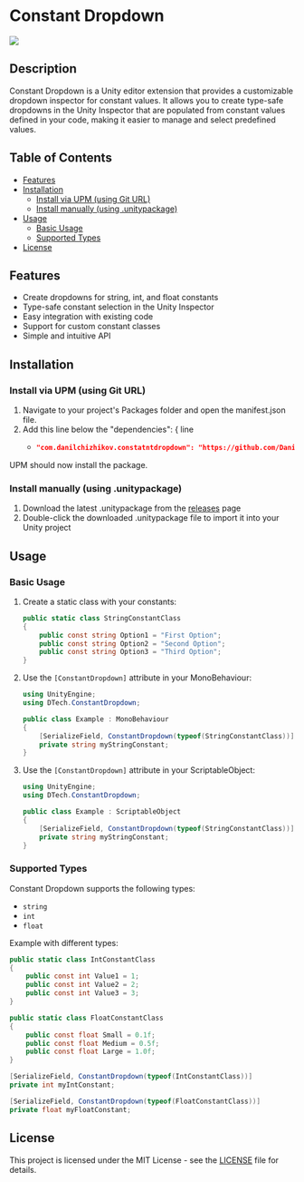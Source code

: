 # Constant Dropdown
![](https://img.shields.io/badge/unity-2022.3+-000.svg)

## Description
Constant Dropdown is a Unity editor extension that provides a customizable dropdown inspector for constant values. It allows you to create type-safe dropdowns in the Unity Inspector that are populated from constant values defined in your code, making it easier to manage and select predefined values.

## Table of Contents
- [Features](#features)
- [Installation](#installation)
    - [Install via UPM (using Git URL)](#install-via-upm-using-git-url)
    - [Install manually (using .unitypackage)](#install-manually-using-unitypackage)
- [Usage](#usage)
    - [Basic Usage](#basic-usage)
    - [Supported Types](#supported-types)
- [License](#license)

## Features
- Create dropdowns for string, int, and float constants
- Type-safe constant selection in the Unity Inspector
- Easy integration with existing code
- Support for custom constant classes
- Simple and intuitive API

## Installation

### Install via UPM (using Git URL)
1. Navigate to your project's Packages folder and open the manifest.json file.
2. Add this line below the "dependencies": { line
    - ```json title="Packages/manifest.json"
      "com.danilchizhikov.constatntdropdown": "https://github.com/DanilChizhikov/ConstantDropdown.git?path=Assets/ConstantDropdown#1.0.0",
      ```
UPM should now install the package.

### Install manually (using .unitypackage)
1. Download the latest .unitypackage from the [releases](https://github.com/DanilChizhikov/ConstantDropdown/releases) page
2. Double-click the downloaded .unitypackage file to import it into your Unity project

## Usage

### Basic Usage

1. Create a static class with your constants:
   ```csharp
   public static class StringConstantClass
   {
       public const string Option1 = "First Option";
       public const string Option2 = "Second Option";
       public const string Option3 = "Third Option";
   }
   ```

2. Use the `[ConstantDropdown]` attribute in your MonoBehaviour:
   ```csharp
   using UnityEngine;
   using DTech.ConstantDropdown;

   public class Example : MonoBehaviour
   {
       [SerializeField, ConstantDropdown(typeof(StringConstantClass))]
       private string myStringConstant;
   }
   ```

3. Use the `[ConstantDropdown]` attribute in your ScriptableObject:
   ```csharp
   using UnityEngine;
   using DTech.ConstantDropdown;

   public class Example : ScriptableObject
   {
       [SerializeField, ConstantDropdown(typeof(StringConstantClass))]
       private string myStringConstant;
   }
   ```

### Supported Types

Constant Dropdown supports the following types:
- `string`
- `int`
- `float`

Example with different types:
```csharp
public static class IntConstantClass
{
    public const int Value1 = 1;
    public const int Value2 = 2;
    public const int Value3 = 3;
}

public static class FloatConstantClass
{
    public const float Small = 0.1f;
    public const float Medium = 0.5f;
    public const float Large = 1.0f;
}

[SerializeField, ConstantDropdown(typeof(IntConstantClass))]
private int myIntConstant;

[SerializeField, ConstantDropdown(typeof(FloatConstantClass))]
private float myFloatConstant;
```

## License

This project is licensed under the MIT License - see the [LICENSE](LICENSE) file for details.